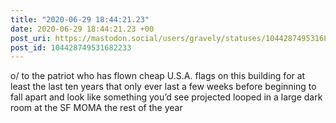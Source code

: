 ```yaml
---
title: "2020-06-29 18:44:21.23"
date: 2020-06-29 18:44:21.23 +00
post_uri: https://mastodon.social/users/gravely/statuses/104428749531682233
post_id: 104428749531682233
---
```

o/ to the patriot who has flown cheap U.S.A. flags on this building for at least the last ten years that only ever last a few weeks before beginning to fall apart and look like something you’d see projected looped in a large dark room at the SF MOMA the rest of the year



